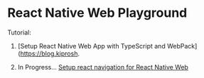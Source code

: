 # React Native Web Playground

Tutorial:

1. [Setup React Native Web App with TypeScript and WebPack](https://blog.kiprosh.

2. In Progress... [Setup react navigation for React Native Web]()
